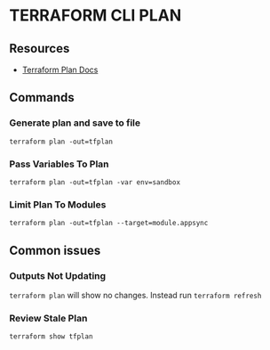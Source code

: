 # TERRAFORM CLI PLAN

## Resources
- [Terraform Plan Docs](https://www.terraform.io/docs/commands/plan.html)

## Commands

### Generate plan and save to file
`terraform plan -out=tfplan`

### Pass Variables To Plan

`terraform plan -out=tfplan -var env=sandbox`

### Limit Plan To Modules

`terraform plan -out=tfplan --target=module.appsync`

## Common issues

### Outputs Not Updating

`terraform plan` will show no changes. Instead run `terraform refresh`

### Review Stale Plan

`terraform show tfplan`
